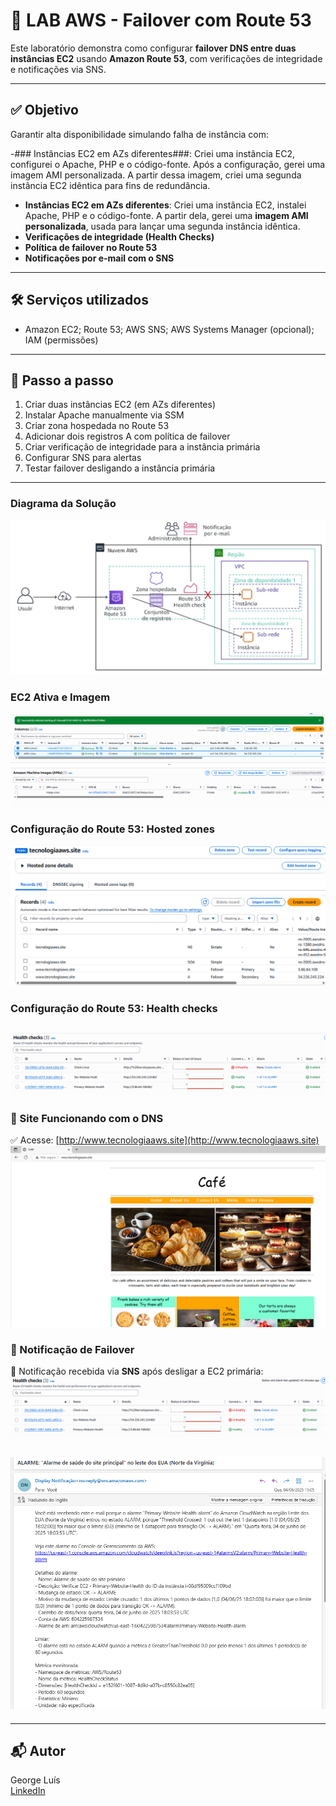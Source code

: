 # 🧪 LAB AWS - Failover com Route 53

Este laboratório demonstra como configurar **failover DNS entre duas instâncias EC2** usando **Amazon Route 53**, com verificações de integridade e notificações via SNS.

---

## ✅ Objetivo

Garantir alta disponibilidade simulando falha de instância com:

-### Instâncias EC2 em AZs diferentes###: Criei uma instância EC2, configurei o Apache, PHP e o código-fonte. Após a configuração, gerei uma imagem AMI personalizada. A partir dessa imagem, criei uma segunda instância EC2 idêntica para fins de redundância.
- **Instâncias EC2 em AZs diferentes**: Criei uma instância EC2, instalei Apache, PHP e o código-fonte. A partir dela, gerei uma **imagem AMI personalizada**, usada para lançar uma segunda instância idêntica.
- **Verificações de integridade (Health Checks)**
- **Política de failover no Route 53**
- **Notificações por e-mail com o SNS**

---

## 🛠️ Serviços utilizados

- Amazon EC2; Route 53; AWS SNS; AWS Systems Manager (opcional); IAM (permissões)

---


## 🔁 Passo a passo

1. Criar duas instâncias EC2 (em AZs diferentes)
2. Instalar Apache manualmente via SSM
3. Criar zona hospedada no Route 53
4. Adicionar dois registros A com política de failover
5. Criar verificação de integridade para a instância primária
6. Configurar SNS para alertas
7. Testar failover desligando a instância primária
---   
### Diagrama da Solução
![Diagrama](./evidencias/diagrama.png)

### EC2 Ativa e Imagem
![EC2](./evidencias/print1-dashboard.png)
![EC2](./evidencias/print2-dashboard.png)

### Configuração do Route 53: Hosted zones
![DNS](./evidencias/print2-route53.png)
### Configuração do Route 53: Health checks 
![DNS](./evidencias/print3-route53.png)
---
### 🔷 Site Funcionando com o DNS
✅ Acesse: [http://www.tecnologiaaws.site](http://www.tecnologiaaws.site)
![site](./evidencias/print4-route53.png)
### 🔷 Notificação de Failover
📩 Notificação recebida via **SNS** após desligar a EC2 primária:
![site](./evidencias/print4-sns.png)

![site](./evidencias/print5-sns.png)
---


---

## 📬 Autor

George Luís  
[LinkedIn](https://www.linkedin.com/in/georgeluist)

